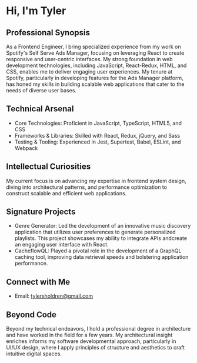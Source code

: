 # Hi, I'm Tyler 

## Professional Synopsis
As a Frontend Engineer, I bring specialized experience from my work on Spotify's Self Serve Ads Manager, focusing on leveraging React to create responsive and user-centric interfaces. My strong foundation in web development technologies, including JavaScript, React-Redux, HTML, and CSS, enables me to deliver engaging user experiences. My tenure at Spotify, particularly in developing features for the Ads Manager platform, has honed my skills in building scalable web applications that cater to the needs of diverse user bases.

## Technical Arsenal
- Core Technologies: Proficient in JavaScript, TypeScript, HTML5, and CSS
- Frameworks & Libraries: Skilled with React, Redux, jQuery, and Sass
- Testing & Tooling: Experienced in Jest, Supertest, Babel, ESLint, and Webpack

## Intellectual Curiosities
My current focus is on advancing my expertise in frontend system design, diving into architectural patterns, and performance optimization to construct scalable and efficient web applications.

## Signature Projects
- Genre Generator: Led the development of an innovative music discovery application that utilizes user preferences to generate personalized playlists. This project showcases my ability to integrate APIs andcreate an engaging user interface with React.
- CacheflowQL: Played a pivotal role in the development of a GraphQL caching tool, improving data retrieval speeds and bolstering application performance.

## Connect with Me
- Email: [tylersholdren@gmail.com](mailto:tylersholdren@gmail.com)

## Beyond Code
Beyond my technical endeavors, I hold a professional degree in architecture and have worked in the field for a few years. My architectural insight enriches informs my software developmental approach, particularly in UI/UX design, where I apply principles of structure and aesthetics to craft intuitive digital spaces.
